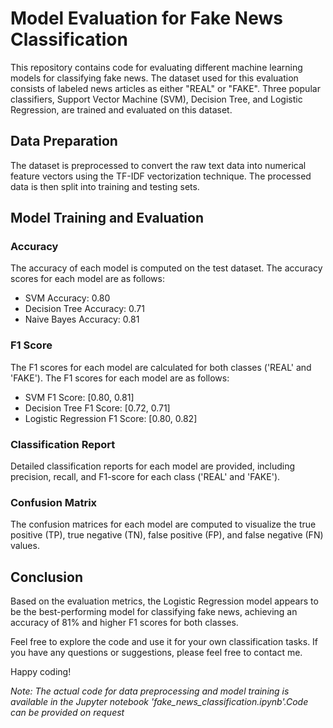 # Model Evaluation for Fake News Classification

This repository contains code for evaluating different machine learning models for classifying fake news. The dataset used for this evaluation consists of labeled news articles as either "REAL" or "FAKE". Three popular classifiers, Support Vector Machine (SVM), Decision Tree, and Logistic Regression, are trained and evaluated on this dataset.

## Data Preparation
The dataset is preprocessed to convert the raw text data into numerical feature vectors using the TF-IDF vectorization technique. The processed data is then split into training and testing sets.

## Model Training and Evaluation
### Accuracy
The accuracy of each model is computed on the test dataset. The accuracy scores for each model are as follows:
- SVM Accuracy: 0.80
- Decision Tree Accuracy: 0.71
- Naive Bayes Accuracy: 0.81

### F1 Score
The F1 scores for each model are calculated for both classes ('REAL' and 'FAKE'). The F1 scores for each model are as follows:
- SVM F1 Score: [0.80, 0.81]
- Decision Tree F1 Score: [0.72, 0.71]
- Logistic Regression F1 Score: [0.80, 0.82]

### Classification Report
Detailed classification reports for each model are provided, including precision, recall, and F1-score for each class ('REAL' and 'FAKE'). 

### Confusion Matrix
The confusion matrices for each model are computed to visualize the true positive (TP), true negative (TN), false positive (FP), and false negative (FN) values.

## Conclusion
Based on the evaluation metrics, the Logistic Regression model appears to be the best-performing model for classifying fake news, achieving an accuracy of 81% and higher F1 scores for both classes.

Feel free to explore the code and use it for your own classification tasks. If you have any questions or suggestions, please feel free to contact me.

Happy coding!

*Note: The actual code for data preprocessing and model training is available in the Jupyter notebook 'fake_news_classification.ipynb'.Code can be provided on request*
